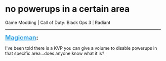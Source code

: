 # no powerups in a certain area
Game Modding | Call of Duty: Black Ops 3 | Radiant

---
<strong style="font-size: 1.4em;"><span style="text-decoration: underline;text-decoration-color: #34a7f9;"><span style="color:#34a7f9;">Magicman</span></span>:</strong>

<p>I&#39;ve been told there is a KVP you can give a volume to disable powerups in that specific area...does anyone know what it is?</p>
